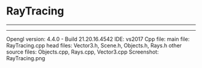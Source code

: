 # RayTracing
------
------
Opengl version: 4.4.0 - Build 21.20.16.4542 
IDE: vs2017
Cpp file: 
main file: RayTracing.cpp
head files: Vector3.h, Scene.h, Objects.h, Rays.h
other source files: Objects.cpp, Rays.cpp, Vector3.cpp 
Screenshot: RayTracing.png
